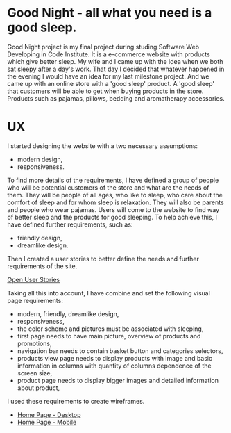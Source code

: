 # Good Night - all what you need is a good sleep.

Good Night project is my final project during studing Software Web Developing in Code Institute. It is a e-commerce website with products which give better sleep.
My wife and I came up with the idea when we both sat sleepy after a day's work. That day I decided that whatever happened in the evening I would have an idea for my last milestone project. And we came up with an online store with a 'good sleep' product. A 'good sleep' that customers will be able to get when buying products in the store.
Products such as pajamas, pillows, bedding and aromatherapy accessories.

# UX

I started designing the website with a two necessary assumptions:
-   modern design,
-   responsiveness.

To find more details of the requirements, I have defined a group of people who will be potential customers of the store and what are the needs of them. 
They will be people of all ages, who like to sleep, who care about the comfort of sleep and for whom sleep is relaxation. They will also be parents and people who wear pajamas.
Users will come to the website to find way of better sleep and the products for good sleeping. To help achieve this, I have defined further requirements, such as:
-   friendly design,
-   dreamlike design.

Then I created a user stories to better define the needs and further requirements of the site.

[Open User Stories](Readme-purpose/user-stories.pdf)

Taking all this into account, I have combine and set the following visual page requirements:
-   modern, friendly, dreamlike design,
-   responsiveness,
-   the color scheme and pictures must be associated with sleeping,
-   first page needs to have main picture, overview of products and promotions,
-   navigation bar needs to contain basket button and categories selectors,
-   products view page needs to display products with image and basic information in columns with quantity of columns dependence of the screen size,
-   product page needs to display bigger images and detailed information about product,

I used these requirements to create wireframes.

-   [Home Page - Desktop](Readme-purpose/wireframe-desktop-Home-page.pdf)
-   [Home Page - Mobile](Readme-purpose/wireframe-mobile-Home-page.pdf)


<!-- 
bag, checkout takes from code insitute, use the django 3

webhooks are extra,

first create base application with payment,

extra models:

discount class, reviews

1st home page

2. accounts, allauth documentation

3. Products,

4. Profile

5. Payments -->


<!-- Features
In this section, you should go over the different parts of your project, and describe each in a sentence or so.

Existing Features
Feature 1 - allows users X to achieve Y, by having them fill out Z
...
For some/all of your features, you may choose to reference the specific project files that implement them, although this is entirely optional.

In addition, you may also use this section to discuss plans for additional features to be implemented in the future:

Features Left to Implement
Another feature idea
Technologies Used
In this section, you should mention all of the languages, frameworks, libraries, and any other tools that you have used to construct this project. For each, provide its name, a link to its official site and a short sentence of why it was used.

JQuery
The project uses JQuery to simplify DOM manipulation.
Testing
In this section, you need to convince the assessor that you have conducted enough testing to legitimately believe that the site works well. Essentially, in this part you will want to go over all of your user stories from the UX section and ensure that they all work as intended, with the project providing an easy and straightforward way for the users to achieve their goals.

Whenever it is feasible, prefer to automate your tests, and if you've done so, provide a brief explanation of your approach, link to the test file(s) and explain how to run them.

For any scenarios that have not been automated, test the user stories manually and provide as much detail as is relevant. A particularly useful form for describing your testing process is via scenarios, such as:

Contact form:
Go to the "Contact Us" page
Try to submit the empty form and verify that an error message about the required fields appears
Try to submit the form with an invalid email address and verify that a relevant error message appears
Try to submit the form with all inputs valid and verify that a success message appears.
In addition, you should mention in this section how your project looks and works on different browsers and screen sizes.

You should also mention in this section any interesting bugs or problems you discovered during your testing, even if you haven't addressed them yet.

If this section grows too long, you may want to split it off into a separate file and link to it from here.

Deployment
This section should describe the process you went through to deploy the project to a hosting platform (e.g. GitHub Pages or Heroku).

In particular, you should provide all details of the differences between the deployed version and the development version, if any, including:

Different values for environment variables (Heroku Config Vars)?
Different configuration files?
Separate git branch?
In addition, if it is not obvious, you should also describe how to run your code locally.

Credits
Content
The text for section Y was copied from the Wikipedia article Z
Media
The photos used in this site were obtained from ...
Acknowledgements
I received inspiration for this project from X -->